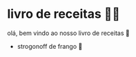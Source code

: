 # livro de receitas :man_cook:

olá, bem vindo ao nosso livro de receitas :wave:

- strogonoff de frango :chicken:

  
